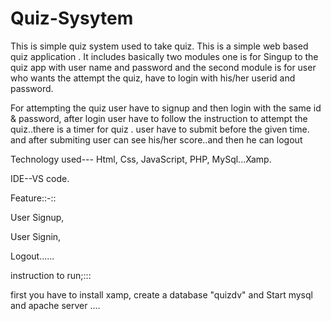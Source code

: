 # Quiz-Sysytem
This is simple quiz system used to take quiz.
This is a simple web based quiz application . It includes basically two modules one is for Singup to the quiz app with user name and password and the second module is for user who wants the attempt the quiz, have to login with his/her userid and password.


For attempting the quiz user have to signup and then login with the same id & password, after login user have to follow the instruction to attempt the quiz..there is a timer for quiz .
user have to submit before the given time. and after submiting user can see his/her score..and then he can logout


Technology used--- Html, Css, JavaScript, PHP, MySql...Xamp.

IDE--VS code.

Feature::-::

User Signup,

User Signin,

Logout......



instruction to run;:::

first you have to install xamp, create a database "quizdv" and Start mysql and apache server
....
